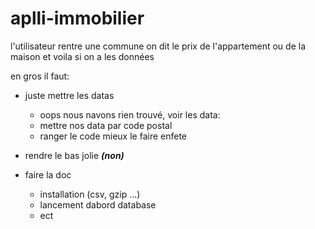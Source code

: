 # aplli-immobilier

l'utilisateur rentre une commune on dit le prix de l'appartement ou de la maison et voila si on a les données


en gros il faut:



  - juste mettre les datas
  
    - oops nous navons rien trouvé, voir les data: 
    - mettre nos data par code postal
    - ranger le code mieux le faire enfete
   
   
   - rendre le bas jolie <em><strong>(non)</strong></em>
   
   
  - faire la doc 
    - installation (csv, gzip ...)
    - lancement dabord database
    - ect
